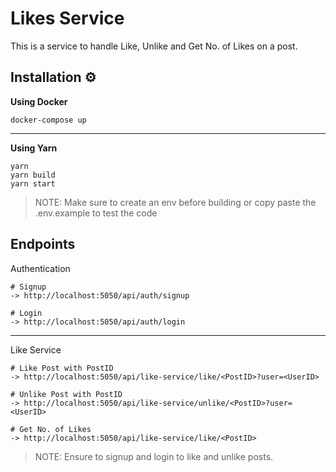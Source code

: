 # Likes Service

This is a service to handle Like, Unlike and Get No. of Likes on a post.

## Installation ⚙️

**Using Docker**

`docker-compose up`

---

**Using Yarn**

```
yarn
yarn build
yarn start
```

> NOTE: Make sure to create an env before building or copy paste the .env.example to test the code

## Endpoints

Authentication

```
# Signup
-> http://localhost:5050/api/auth/signup

# Login
-> http://localhost:5050/api/auth/login
```

---

Like Service

```
# Like Post with PostID
-> http://localhost:5050/api/like-service/like/<PostID>?user=<UserID>

# Unlike Post with PostID
-> http://localhost:5050/api/like-service/unlike/<PostID>?user=<UserID>

# Get No. of Likes
-> http://localhost:5050/api/like-service/like/<PostID>
```

> NOTE: Ensure to signup and login to like and unlike posts.
